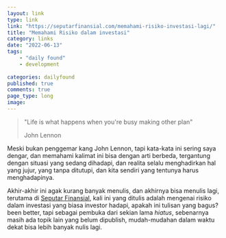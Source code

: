 ```yaml
---
layout: link
type: link
link: "https://seputarfinansial.com/memahami-risiko-investasi-lagi/"
title: "Memahami Risiko dalam investasi"
category: links
date: "2022-06-13"
tags: 
    - "daily found"
    - development
    
categories: dailyfound
published: true
comments: true
page_type: long
image:
---
```


> "Life is what happens when you're busy making other plan"
>
> John Lennon

Meski bukan penggemar kang John Lennon, tapi kata-kata ini sering saya dengar, dan memahami kalimat ini bisa dengan arti berbeda, tergantung dengan situasi yang sedang dihadapi, dan realita selalu menghadirkan hal yang jujur, yang tanpa ditutupi, dan kita sendiri yang tentunya harus menghadapinya.

Akhir-akhir ini agak kurang banyak menulis, dan akhirnya bisa menulis lagi, terutama di [Seputar Finansial](https://seputarfinansial.com/), kali ini yang ditulis adalah mengenai risiko dalam investasi yang biasa investor hadapi, apakah ini tulisan yang bagus? been better, tapi sebagai pembuka dari sekian lama *hiatus*, sebenarnya masih ada topik lain yang belum dipublish, mudah-mudahan dalam waktu dekat bisa lebih banyak nulis lagi.